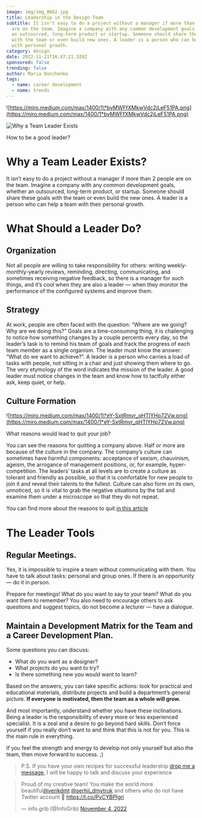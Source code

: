 ```yaml
---
image: img/img_0662.jpg
title: Leadership in the Design Team
subtitle: It isn’t easy to do a project without a manager if more than 2 people
  are on the team. Imagine a company with any common development goals, whether
  an outsourced, long-term product or startup. Someone should share these goals
  with the team or even build new ones. A leader is a person who can help a team
  with personal growth.
category: design
date: 2022-11-21T16:47:21.528Z
sponsored: false
trending: false
author: Maria Donchenko
tags:
  - name: career development
  - name: trends
---
```

![https://miro.medium.com/max/1400/1\*bvMWFfXMkwVdc2jLeF51PA.png](https://miro.medium.com/max/1400/1*bvMWFfXMkwVdc2jLeF51PA.png)

![Why a Team Leader Exists](img/1-1e54cjiodc12pfj9xh4ysq.webp)





How to be a good leader?

# **Why a Team Leader Exists?**

It isn’t easy to do a project without a manager if more than 2 people are on the team. Imagine a company with any common development goals, whether an outsourced, long-term product, or startup. Someone should share these goals with the team or even build the new ones. A leader is a person who can help a team with their personal growth.

# **What Should a Leader Do?**

## **Organization**

Not all people are willing to take responsibility for others: writing weekly-monthly-yearly reviews, reminding, directing, communicating, and sometimes receiving negative feedback, so there is a manager for such things, and it’s cool when they are also a leader — when they monitor the performance of the configured systems and improve them.

## **Strategy**

At work, people are often faced with the question: “Where are we going? Why are we doing this?” Goals are a time-consuming thing, it is challenging to notice how something changes by a couple percents every day, so the leader’s task is to remind his team of goals and track the progress of each team member as a single organism. The leader must know the answer: “What do we want to achieve?”. A leader is a person who carries a load of tasks with people, not sitting in a chair and just showing them where to go. The very etymology of the word indicates the mission of the leader. A good leader must notice changes in the team and know how to tactfully either ask, keep quiet, or help.

## **Culture Formation**

![https://miro.medium.com/max/1400/1\*eY-SxtRmvr_qHTIYHp72Vw.png](https://miro.medium.com/max/1400/1*eY-SxtRmvr_qHTIYHp72Vw.png)

What reasons would lead to quit your job?

You can see the reasons for quitting a company above. Half or more are because of the culture in the company. The company’s culture can sometimes have harmful components: acceptance of sexism, chauvinism, ageism, the arrogance of management positions, or, for example, hyper-competition. The leaders’ tasks at all levels are to create a culture as tolerant and friendly as possible, so that it is comfortable for new people to join it and reveal their talents to the fullest. Culture can also form on its own, unnoticed, so it is vital to grab the negative situations by the tail and examine them under a microscope so that they do not repeat.

You can find more about the reasons to quit [in this article](https://medium.com/@checkli/why-employees-quit-20-stats-employers-need-to-know-b921c253f767)

# **The Leader Tools**

## **Regular Meetings.**

Yes, it is impossible to inspire a team without communicating with them. You have to talk about tasks: personal and group ones. If there is an opportunity — do it in person.

Prepare for meetings! What do you want to say to your team? What do you want them to remember? You also need to encourage others to ask questions and suggest topics, do not become a lecturer — have a dialogue.

## **Maintain a Development Matrix for the Team and a Career Development Plan.**

Some questions you can discuss:

* What do you want as a designer?
* What projects do you want to try?
* Is there something new you would want to learn?

Based on the answers, you can take specific actions: look for practical and educational materials, distribute projects and build a department’s general picture. **If everyone is motivated, then the team as a whole will grow.**

And most importantly, understand whether you have these inclinations. Being a leader is the responsibility of every more or less experienced specialist. It is a zeal and a desire to go beyond hard skills. Don’t force yourself if you really don’t want to and think that this is not for you. This is the main rule in everything.

If you feel the strength and energy to develop not only yourself but also the team, then move forward to success. ;)

> P.S. If you have your own recipes for successful leadership [drop me a message](<>), I will be happy to talk and discuss your experience

<blockquote class="twitter-tweet"><p lang="en" dir="ltr">Proud of my creative team! You make the world more beautiful<a href="https://twitter.com/verikdmt?ref_src=twsrc%5Etfw">@verikdmt</a> <a href="https://twitter.com/serhii_dmytruk?ref_src=twsrc%5Etfw">@serhii_dmytruk</a> and others who do not have Twitter account 🙂 <a href="https://t.co/PvCYBPIgri">https://t.co/PvCYBPIgri</a></p>&mdash; info.grib (@InfoGrib) <a href="https://twitter.com/InfoGrib/status/1588635142536720385?ref_src=twsrc%5Etfw">November 4, 2022</a></blockquote> <script async src="https://platform.twitter.com/widgets.js" charset="utf-8"></script>